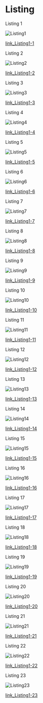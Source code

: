 # Listing 

Listing 1

![Listing1](img/listing1.png)

[link_Listing1-1](../../src/01_pengantar/modul1/src/listing1-1.js)


Listing 2

![Listing2](img/listing2.png)

[link_Listing1-2](../../src/01_pengantar/modul1/src/listing1-2.js)

Listing 3


![Listing3](img/listing3.png)

[link_Listing1-3](../../src/01_pengantar/modul1/src/listing1-3.js)

Listing 4


![Listing4](img/listing4.png)

[link_Listing1-4](../../src/01_pengantar/modul1/src/listing1-4.js)

Listing 5


![Listing5](img/listing5.png)

[link_Listing1-5](../../src/01_pengantar/modul1/src/listing1-5.js)

Listing 6


![Listing6](img/listing6.png)

[link_Listing1-6](../../src/01_pengantar/modul1/src/listing1-6.js)

Listing 7


![Listing7](img/listing7.png)

[link_Listing1-7](../../src/01_pengantar/modul1/src/listing1-7.js)

Listing 8


![Listing8](img/listing8.png)

[link_Listing1-8](../../src/01_pengantar/modul1/src/listing1-8.js)

Listing 9


![Listing9](img/listing9.png)

[link_Listing1-9](../../src/01_pengantar/modul1/src/listing1-9.js)

Listing 10


![Listing10](img/listing10.png)

[link_Listing1-10](../../src/01_pengantar/modul1/src/listing1-10.js)

Listing 11


![Listing11](img/listing11.png)

[link_Listing1-11](../../src/01_pengantar/modul1/src/listing1-11.js)

Listing 12


![Listing12](img/listing12.png)

[link_Listing1-12](../../src/01_pengantar/modul1/src/listing1-12.js)

Listing 13


![Listing13](img/listing13.png)

[link_Listing1-13](../../src/01_pengantar/modul1/src/listing1-13.js)

Listing 14


![Listing14](img/listing14.png)

[link_Listing1-14](../../src/01_pengantar/modul1/src/listing1-14.js)

Listing 15


![Listing15](img/listing15.png)

[link_Listing1-15](../../src/01_pengantar/modul1/src/listing1-15.js)

Listing 16


![Listing16](img/listing16.png)

[link_Listing1-16](../../src/01_pengantar/modul1/src/listing1-16.js)

Listing 17


![Listing17](img/listing17.png)

[link_Listing1-17](../../src/01_pengantar/modul1/src/listing1-17.js)

Listing 18


![Listing18](img/listing18.png)

[link_Listing1-18](../../src/01_pengantar/modul1/src/listing1-18.js)

Listing 19


![Listing19](img/listing19.png)

[link_Listing1-19](../../src/01_pengantar/modul1/src/listing1-19.js)

Listing 20


![Listing20](img/listing20.png)

[link_Listing1-20](../../src/01_pengantar/modul1/src/listing1-20.js)

Listing 21


![Listing21](img/listing21.png)

[link_Listing1-21](../../src/01_pengantar/modul1/src/listing1-21.js)

Listing 22


![Listing22](img/listing22.png)

[link_Listing1-22](../../src/01_pengantar/modul1/src/listing1-22.js)

Listing 23


![Listing23](img/listing23.png)

[link_Listing1-23](../../src/01_pengantar/modul1/src/listing1-23.js)
